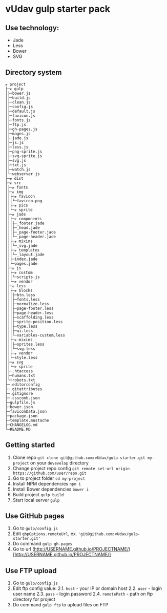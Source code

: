 # vUdav gulp starter pack
## Use technology:
* Jade
* Less
* Bower
* SVG

## Directory system
```
ޓ project
├─ޓ gulp
│├─bower.js
│├─build.js
│├─clean.js
│├─config.js
│├─default.js
│├─favicon.js
│├─fonts.js
│├─ftp.js
│├─gh-pages.js
│├─mages.js
│├─jade.js
│├─js.js
│├─less.js
│├─png-sprite.js
│├─svg-sprite.js
│├─svg.js
│├─txt.js
│├─watch.js
│└─webserver.js
├─ޓ dist
├─ޓ src
│├─ޓ fonts
│├─ޓ img
││├─ޓ favicon
│││└─favicon.png
││├─ޓ pics
││└─ޓ sprite
│├─ޓ jade
││├─ޓ components
│││├─_footer.jade
│││├─_head.jade
│││├─_page-footer.jade
│││└─_page-header.jade
││├─ޓ mixins
│││└─_svg.jade
││├─ޓ templates
│││└─_layout.jade
││├─index.jade
││└─pages.jade
│├─ޓ js
││├─ޓ custom
│││└─scripts.js
││└─ޓ vendor
│├─ޓ less
││├─ޓ blocks
│││├─btn.less
│││├─fonts.less
│││├─normalize.less
│││├─page-footer.less
│││├─page-header.less
│││├─scaffolding.less
│││├─sprite-position.less
│││├─type.less
│││├─ui.less
│││└─variables-custom.less
││├─ޓ mixins
│││├─sprites.less
│││└─svg.less
││├─ޓ vendor
││└─style.less
│├─ޓ svg
││└─ޓ sprite
│├─.htaccess
│├─humans.txt
│└─robots.txt
├─.editorconfig
├─.gitattributes
├─.gitignore
├─.csscomb.json
├─gulpfile.js
├─bower.json
├─faviconData.json
├─package.json
├─template.mustache
├─CHANGELOG.md
└─README.MD
```

## Getting started
1. Clone repo `git clone git@github.com:vUdav/gulp-starter.git my-project` on your `devevelop` directory
2. Change project repo config `git remote set-url origin https://github.com/user/repo.git`
3. Go to project folder `cd my-project`
4. Install NPM dependencies `npm i`
5. Install Bower dependencies `bower i`
6. Build project `gulp build`
7. Start local server `gulp`

## Use GitHub pages
1. Go to `gulp/config.js`
2. Edit `ghpOptions.remoteUrl`, ex. `'git@github.com:vUdav/gulp-starter.git'`
3. Do command `gulp gh-pages`
4. Go to url (http://USERNAME.github.io/PROJECTNAME/)[http://USERNAME.github.io/PROJECTNAME/]

## Use FTP upload
1. Go to `gulp/config.js`
2. Edit ftp config value:
2.1. `host` - your IP or domain host
2.2. `user` - login user name
2.3. `pass` - login password
2.4. `remotePath` - path on ftp directory for project
3. Do command `gulp ftp` to upload files on FTP
